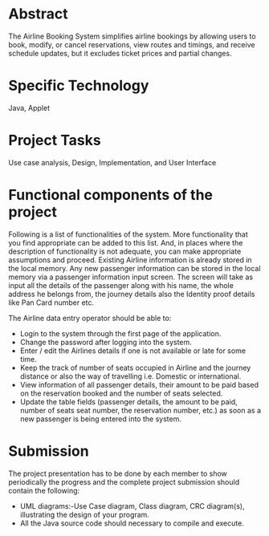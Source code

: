 <!DOCTYPE html>
<html>
<body>
<h1>Abstract</h1>
<p>
The Airline Booking System simplifies airline bookings by allowing users to book, modify, or cancel reservations, view routes and timings, and receive schedule updates, but it excludes ticket prices and partial changes.
</p>

<h1>Specific Technology</h1>
<p>Java, Applet</p>
<h1>Project Tasks</h1>
<p>Use case analysis, Design, Implementation, and User Interface</p>
<h1>Functional components of the project</h1>
<p>Following is a list of functionalities of the system. More functionality that you find appropriate
can be added to this list. And, in places where the description of functionality is not adequate,
you can make appropriate assumptions and proceed.
Existing Airline information is already stored in the local memory. Any new passenger
information can be stored in the local memory via a passenger information input screen. The
screen will take as input all the details of the passenger along with his name, the whole address
he belongs from, the journey details also the Identity proof details like Pan Card number etc.

The Airline data entry operator should be able to:
<ul>
<li>Login to the system through the first page of the application.</li>

<li>Change the password after logging into the system.</li>
<li>Enter / edit the Airlines details if one is not available or late for some time.</li>
<li>Keep the track of number of seats occupied in Airline and the journey distance or
also the way of travelling i.e. Domestic or international.</li>
<li>View information of all passenger details, their amount to be paid based on the
reservation booked and the number of seats selected.</li>
<li>Update the table fields (passenger details, the amount to be paid, number of seats
seat number, the reservation number, etc.) as soon as a new passenger is being
entered into the system.</li>
</ul>
</p>

<h1>Submission</h1>
<p>The project presentation has to be done by each member to show periodically the progress and
the complete project submission should contain the following:
<ul>
<li>UML diagrams:-Use Case diagram, Class diagram, CRC diagram(s), illustrating the
design of your program.</li>
<li>All the Java source code should necessary to compile and execute.</li>
</ul>
</p>

</body>
</html>
